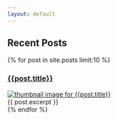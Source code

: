 ```yaml
---
layout: default
---
```

<div id="archives">
<h2>Recent Posts</h2>
{% for post in site.posts limit:10 %}
    <article class="archive-item">
        <h3><a href="{{ site.baseurl }}{{ post.url }}">{{post.title}}</a></h3>  
        <div class="thumbnail">
            <a href="{{ site.baseurl }}{{ post.url }}"><img src="{{ site.baseurl }}/images/{{ post.thumbnail }}" alt="thumbnail image for {{post.title}}"/></a>
        </div>
        {{ post.excerpt }}
    </article>
{% endfor %}
</div>

